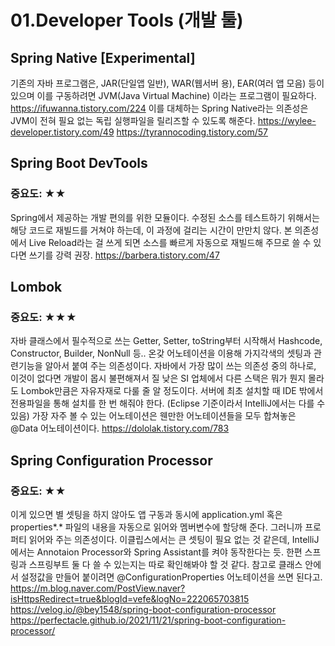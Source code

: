 # 01.Developer Tools (개발 툴)

## Spring Native [Experimental]
기존의 자바 프로그램은, JAR(단일앱 일반), WAR(웹서버 용), EAR(여러 앱 모음) 등이 있으며
이를 구동하려면 JVM(Java Virtual Machine) 이라는 프로그램이 필요하다.
https://ifuwanna.tistory.com/224
이를 대체하는 Spring Native라는 의존성은 JVM이 전혀 필요 없는 독립 실행파일을 릴리즈할 수 있도록 해준다. 
https://wylee-developer.tistory.com/49
https://tyrannocoding.tistory.com/57

## Spring Boot DevTools
### 중요도: ★★
Spring에서 제공하는 개발 편의를 위한 모듈이다.
수정된 소스를 테스트하기 위해서는 해당 코드로 재빌드를 거쳐야 하는데,
이 과정에 걸리는 시간이 만만치 않다.
본 의존성에서 Live Reload라는 걸 쓰게 되면 소스를 빠르게 자동으로 재빌드해 주므로
쓸 수 있다면 쓰기를 강력 권장.
https://barbera.tistory.com/47

## Lombok
### 중요도: ★★★
자바 클래스에서 필수적으로 쓰는 Getter, Setter, toString부터 시작해서
Hashcode, Constructor, Builder, NonNull 등..
온갖 어노테이션을 이용해 가지각색의 셋팅과 관련기능을 알아서 붙여 주는 의존성이다.
자바에서 가장 많이 쓰는 의존성 중의 하나로, 이것이 없다면 개발이 몹시 불편해져서
질 낮은 SI 업체에서 다른 스택은 뭐가 뭔지 몰라도 Lombok만큼은 자유자재로 다룰 줄 알 정도이다.
서버에 최초 설치할 때 IDE 밖에서 전용파일을 통해 설치를 한 번 해줘야 한다.
(Eclipse 기준이라서 IntelliJ에서는 다를 수 있음)
가장 자주 볼 수 있는 어노테이션은 웬만한 어노테이션들을 모두 합쳐놓은 @Data 어노테이션이다.
https://dololak.tistory.com/783

## Spring Configuration Processor
### 중요도: ★★
이게 있으면 별 셋팅을 하지 않아도 앱 구동과 동시에
application.yml 혹은 properties*.* 파일의 내용을 자동으로 읽어와 멤버변수에 할당해 준다.
그러니까 프로퍼티 읽어와 주는 의존성이다.
이클립스에서는 큰 셋팅이 필요 없는 것 같은데,
IntelliJ에서는 Annotaion Processor와 Spring Assistant를 켜야 동작한다는 듯.
한편 스프링과 스프링부트 둘 다 쓸 수 있는지는 따로 확인해봐야 할 것 같다.
참고로 클래스 안에서 설정값을 만들어 붙이려면 @ConfigurationProperties 어노테이션을 쓰면 된다고.   
https://m.blog.naver.com/PostView.naver?isHttpsRedirect=true&blogId=vefe&logNo=222065703815
https://velog.io/@bey1548/spring-boot-configuration-processor
https://perfectacle.github.io/2021/11/21/spring-boot-configuration-processor/
